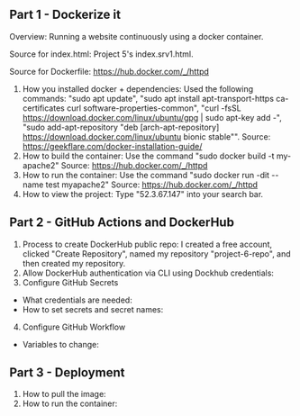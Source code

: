 Part 1 - Dockerize it
---

Overview: Running a website continuously using a docker container.

Source for index.html: Project 5's index.srv1.html.

Source for Dockerfile: https://hub.docker.com/_/httpd
1. How you installed docker + dependencies: Used the following commands: "sudo apt update", "sudo apt install apt-transport-https ca-certificates curl software-properties-common", "curl -fsSL https://download.docker.com/linux/ubuntu/gpg | sudo apt-key add -", "sudo add-apt-repository "deb [arch-apt-repository] https://download.docker.com/linux/ubuntu bionic stable"". Source: https://geekflare.com/docker-installation-guide/
2. How to build the container: Use the command "sudo docker build -t my-apache2" Source: https://hub.docker.com/_/httpd
3. How to run the container: Use the command "sudo docker run -dit --name test myapache2" Source: https://hub.docker.com/_/httpd
4. How to view the project: Type "52.3.67.147" into your search bar.

Part 2 - GitHub Actions and DockerHub
---

1. Process to create DockerHub public repo: I created a free account, clicked "Create Repository", named my repository "project-6-repo", and then created my repository.
2. Allow DockerHub authentication via CLI using Dockhub credentials:
3. Configure GitHub Secrets
 - What credentials are needed:
 - How to set secrets and secret names:
4. Configure GitHub Workflow
 - Variables to change:

Part 3 - Deployment
---

1. How to pull the image:
2. How to run the container:
